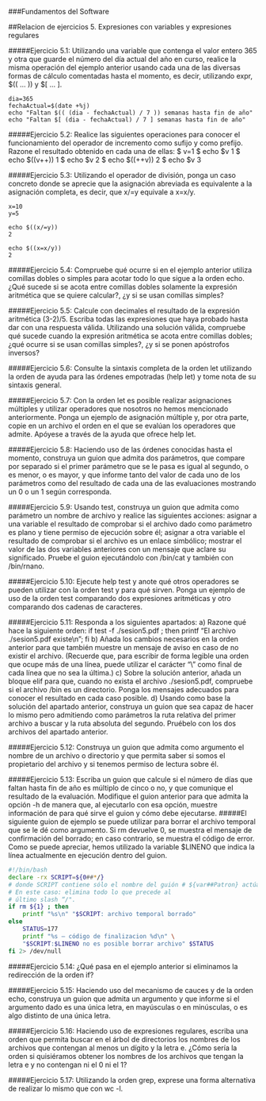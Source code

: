 ###Fundamentos del Software

##Relacion de ejercicios 5. Expresiones con variables y expresiones regulares

#####Ejercicio 5.1: Utilizando una variable que contenga el valor entero 365 y otra que guarde el número del día actual del año en curso, realice la misma operación del ejemplo anterior usando cada una de las diversas formas de cálculo comentadas hasta el momento, es decir, utilizando expr, $(( ... )) y $[ ... ].

	dia=365
    fechaActual=$(date +%j)
	echo "Faltan $(( (dia - fechaActual) / 7 )) semanas hasta fin de año"
    echo "Faltan $[ (dia - fechaActual) / 7 ] semanas hasta fin de año"

#####Ejercicio 5.2: Realice las siguientes operaciones para conocer el funcionamiento del operador de incremento como sufijo y como prefijo. Razone el resultado obtenido en cada una de ellas:
	$ v=1
	$ echo $v
    1
	$ echo $((v++))
    1
    $ echo $v
    2
	$ echo $((++v))
    2
	$ echo $v
	3

#####Ejercicio 5.3: Utilizando el operador de división, ponga un caso concreto donde se aprecie que la asignación abreviada es equivalente a la asignación completa, es decir, que x/=y equivale a x=x/y.

	x=10
    y=5
    
    echo $((x/=y))
    2
	
    echo $((x=x/y))
    2
#####Ejercicio 5.4: Compruebe qué ocurre si en el ejemplo anterior utiliza comillas dobles o simples para acotar todo lo que sigue a la orden echo. ¿Qué sucede si se acota entre comillas dobles solamente la expresión aritmética que se quiere calcular?, ¿y si se usan comillas simples?


#####Ejercicio 5.5: Calcule con decimales el resultado de la expresión aritmética (3-2)/5. Escriba todas las expresiones que haya probado hasta dar con una respuesta válida. Utilizando una solución válida, compruebe qué sucede cuando la expresión aritmética se acota entre comillas dobles; ¿qué ocurre si se usan comillas simples?, ¿y si se ponen apóstrofos inversos?

#####Ejercicio 5.6: Consulte la sintaxis completa de la orden let utilizando la orden de ayuda para las órdenes empotradas (help let) y tome nota de su sintaxis general.


#####Ejercicio 5.7: Con la orden let es posible realizar asignaciones múltiples y utilizar operadores que nosotros no hemos mencionado anteriormente. Ponga un ejemplo de asignación múltiple y, por otra parte, copie en un archivo el orden en el que se evalúan los operadores que admite. Apóyese a través de la ayuda que ofrece help let.

#####Ejercicio 5.8: Haciendo uso de las órdenes conocidas hasta el momento, construya un guion que admita dos parámetros, que compare por separado si el primer parámetro que se le pasa es igual al segundo, o es menor, o es mayor, y que informe tanto del valor de cada uno de los parámetros como del resultado de cada una de las evaluaciones mostrando un 0 o un 1 según corresponda.

#####Ejercicio 5.9: Usando test, construya un guion que admita como parámetro un nombre de archivo y realice las siguientes acciones: asignar a una variable el resultado de comprobar si el archivo dado como parámetro es plano y tiene permiso de ejecución sobre él; asignar a otra variable el resultado de comprobar si el archivo es un enlace simbólico; mostrar el valor de las dos variables anteriores con un mensaje que aclare su significado. Pruebe el guion ejecutándolo con /bin/cat y también con /bin/rnano.


#####Ejercicio 5.10: Ejecute help test y anote qué otros operadores se pueden utilizar con la orden test y para qué sirven. Ponga un ejemplo de uso de la orden test comparando dos expresiones aritméticas y otro comparando dos cadenas de caracteres.

#####Ejercicio 5.11: Responda a los siguientes apartados:
	a) Razone qué hace la siguiente orden:
		if test -f ./sesion5.pdf ; then printf “El archivo ./sesion5.pdf existe\n”; fi
	b) Añada los cambios necesarios en la orden anterior para que también muestre un mensaje de aviso en caso de no existir el archivo. (Recuerde que, para escribir de forma legible una orden que ocupe más de una línea, puede utilizar el carácter “\” como final de cada línea que no sea la última.)
	c) Sobre la solución anterior, añada un bloque elif para que, cuando no exista el archivo ./sesion5.pdf, compruebe si el archivo /bin es un directorio. Ponga los mensajes adecuados para conocer el resultado en cada caso posible.
	d) Usando como base la solución del apartado anterior, construya un guion que sea capaz de hacer lo mismo pero admitiendo como parámetros la ruta relativa del primer archivo a buscar y la ruta absoluta del segundo. Pruébelo con los dos archivos del apartado anterior.


#####Ejercicio 5.12: Construya un guion que admita como argumento el nombre de un archivo o directorio y que permita saber si somos el propietario del archivo y si tenemos permiso de lectura sobre él.

#####Ejercicio 5.13: Escriba un guion que calcule si el número de días que faltan hasta fin de año es múltiplo de cinco o no, y que comunique el resultado de la evaluación. Modifique el guion anterior para que admita la opción -h de manera que, al ejecutarlo con esa opción, muestre información de para qué sirve el guion y cómo debe ejecutarse.
#####El siguiente guion de ejemplo se puede utilizar para borrar el archivo temporal que se le dé como argumento. Si rm devuelve 0, se muestra el mensaje de confirmación del borrado; en caso contrario, se muestra el código de error. Como se puede apreciar, hemos utilizado la variable $LINENO que indica la línea actualmente en ejecución dentro del guion.

```bash
#!/bin/bash
declare -rx SCRIPT=${0##*/}
# donde SCRIPT contiene sólo el nombre del guión # ${var##Patron} actúa eliminando de $var aquella parte # que cumpla de $Patron desde el principio de $var
# En este caso: elimina todo lo que precede al
# último slash “/".
if rm ${1} ; then
	printf "%s\n" "$SCRIPT: archivo temporal borrado"
else
    STATUS=177
	printf "%s – código de finalizacion %d\n" \
	"$SCRIPT:$LINENO no es posible borrar archivo" $STATUS
fi 2> /dev/null

```

#####Ejercicio 5.14: ¿Qué pasa en el ejemplo anterior si eliminamos la redirección de la orden if?

#####Ejercicio 5.15: Haciendo uso del mecanismo de cauces y de la orden echo, construya un guion que admita un argumento y que informe si el argumento dado es una única letra, en mayúsculas o en minúsculas, o es algo distinto de una única letra.


#####Ejercicio 5.16: Haciendo uso de expresiones regulares, escriba una orden que permita buscar en el árbol de directorios los nombres de los archivos que contengan al menos un dígito y la letra e. ¿Cómo sería la orden si quisiéramos obtener los nombres de los archivos que tengan la letra e y no contengan ni el 0 ni el 1?


#####Ejercicio 5.17: Utilizando la orden grep, exprese una forma alternativa de realizar lo mismo que con wc -l.